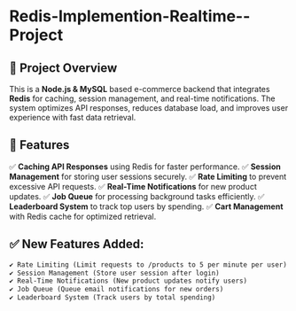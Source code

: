 ﻿# Redis-Implemention-Realtime--Project


## 📌 Project Overview
This is a **Node.js & MySQL** based e-commerce backend that integrates **Redis** for caching, session management, and real-time notifications. The system optimizes API responses, reduces database load, and improves user experience with fast data retrieval.

## 🚀 Features
✅ **Caching API Responses** using Redis for faster performance.
✅ **Session Management** for storing user sessions securely.
✅ **Rate Limiting** to prevent excessive API requests.
✅ **Real-Time Notifications** for new product updates.
✅ **Job Queue** for processing background tasks efficiently.
✅ **Leaderboard System** to track top users by spending.
✅ **Cart Management** with Redis cache for optimized retrieval.

## ✅ New Features Added:
```diff
✔️ Rate Limiting (Limit requests to /products to 5 per minute per user)
✔️ Session Management (Store user session after login)
✔️ Real-Time Notifications (New product updates notify users)
✔️ Job Queue (Queue email notifications for new orders)
✔️ Leaderboard System (Track users by total spending)
```


